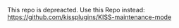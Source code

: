 This repo is depreacted. Use this Repo instead:
https://github.com/kissplugins/KISS-maintenance-mode
